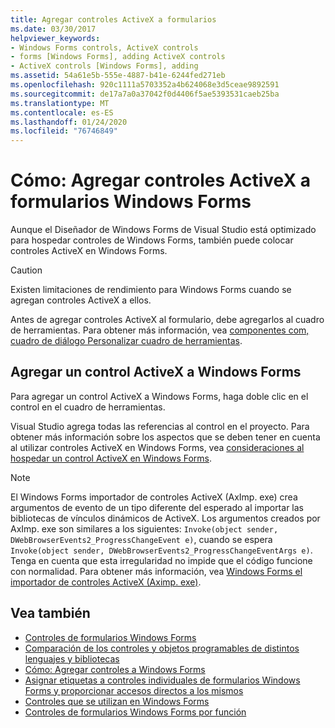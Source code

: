 ```yaml
---
title: Agregar controles ActiveX a formularios
ms.date: 03/30/2017
helpviewer_keywords:
- Windows Forms controls, ActiveX controls
- forms [Windows Forms], adding ActiveX controls
- ActiveX controls [Windows Forms], adding
ms.assetid: 54a61e5b-555e-4887-b41e-6244fed271eb
ms.openlocfilehash: 920c1111a5703352a4b624068e3d5ceae9892591
ms.sourcegitcommit: de17a7a0a37042f0d4406f5ae5393531caeb25ba
ms.translationtype: MT
ms.contentlocale: es-ES
ms.lasthandoff: 01/24/2020
ms.locfileid: "76746849"
---
```

# <a name="how-to-add-activex-controls-to-windows-forms"></a>Cómo: Agregar controles ActiveX a formularios Windows Forms

Aunque el Diseñador de Windows Forms de Visual Studio está optimizado para hospedar controles de Windows Forms, también puede colocar controles ActiveX en Windows Forms.

> [!CAUTION]
> Existen limitaciones de rendimiento para Windows Forms cuando se agregan controles ActiveX a ellos.

Antes de agregar controles ActiveX al formulario, debe agregarlos al cuadro de herramientas. Para obtener más información, vea [componentes com, cuadro de diálogo Personalizar cuadro de herramientas](https://docs.microsoft.com/previous-versions/visualstudio/visual-studio-2010/cby6tzh5(v=vs.100)).

## <a name="add-an-activex-control-to-your-windows-form"></a>Agregar un control ActiveX a Windows Forms

Para agregar un control ActiveX a Windows Forms, haga doble clic en el control en el cuadro de herramientas.

Visual Studio agrega todas las referencias al control en el proyecto. Para obtener más información sobre los aspectos que se deben tener en cuenta al utilizar controles ActiveX en Windows Forms, vea [consideraciones al hospedar un control ActiveX en Windows Forms](considerations-when-hosting-an-activex-control-on-a-windows-form.md).

> [!NOTE]
> El Windows Forms importador de controles ActiveX (AxImp. exe) crea argumentos de evento de un tipo diferente del esperado al importar las bibliotecas de vínculos dinámicos de ActiveX. Los argumentos creados por AxImp. exe son similares a los siguientes: `Invoke(object sender, DWebBrowserEvents2_ProgressChangeEvent e)`, cuando se espera `Invoke(object sender, DWebBrowserEvents2_ProgressChangeEventArgs e)`. Tenga en cuenta que esta irregularidad no impide que el código funcione con normalidad. Para obtener más información, vea [Windows Forms el importador de controles ActiveX (Aximp. exe)](../../tools/aximp-exe-windows-forms-activex-control-importer.md).

## <a name="see-also"></a>Vea también

- [Controles de formularios Windows Forms](index.md)
- [Comparación de los controles y objetos programables de distintos lenguajes y bibliotecas](https://docs.microsoft.com/previous-versions/visualstudio/visual-studio-2010/0061wezk(v=vs.100))
- [Cómo: Agregar controles a Windows Forms](how-to-add-controls-to-windows-forms.md)
- [Asignar etiquetas a controles individuales de formularios Windows Forms y proporcionar accesos directos a los mismos](labeling-individual-windows-forms-controls-and-providing-shortcuts-to-them.md)
- [Controles que se utilizan en Windows Forms](controls-to-use-on-windows-forms.md)
- [Controles de formularios Windows Forms por función](windows-forms-controls-by-function.md)
